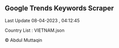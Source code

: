 

## Google Trends Keywords Scraper 
 
Last Update 08-04-2023 , 04:12:45

Country List :
VIETNAM.json



© Abdul Muttaqin 
